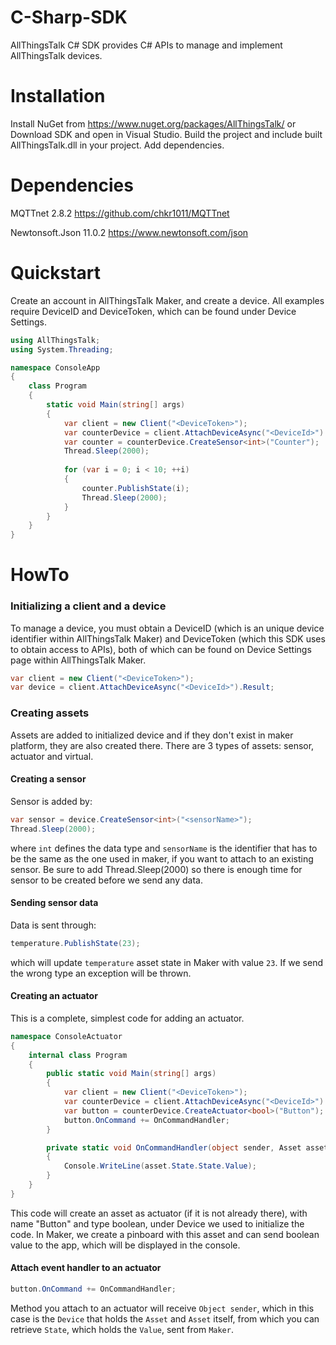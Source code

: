# C-Sharp-SDK
AllThingsTalk C# SDK provides C# APIs to manage and implement AllThingsTalk devices.

# Installation
Install NuGet from https://www.nuget.org/packages/AllThingsTalk/
or
Download SDK and open in Visual Studio. Build the project and include built AllThingsTalk.dll in your project.
Add dependencies.

# Dependencies
MQTTnet 2.8.2 https://github.com/chkr1011/MQTTnet

Newtonsoft.Json 11.0.2 https://www.newtonsoft.com/json

# Quickstart
Create an account in AllThingsTalk Maker, and create a device. All examples require DeviceID and DeviceToken, which can be found under Device Settings.

```C#
using AllThingsTalk;
using System.Threading;

namespace ConsoleApp
{
    class Program
    {
        static void Main(string[] args)
        {
            var client = new Client("<DeviceToken>");
            var counterDevice = client.AttachDeviceAsync("<DeviceId>").Result;
            var counter = counterDevice.CreateSensor<int>("Counter");
            Thread.Sleep(2000);
            
            for (var i = 0; i < 10; ++i)
            {
                counter.PublishState(i);
                Thread.Sleep(2000);
            }
        }
    }
}
```

# HowTo

### Initializing a client and a device
To manage a device, you must obtain a DeviceID (which is an unique device identifier within AllThingsTalk Maker) and DeviceToken (which this SDK uses to obtain access to APIs), both of which can be found on Device Settings page within AllThingsTalk Maker.

```C#
var client = new Client("<DeviceToken>");
var device = client.AttachDeviceAsync("<DeviceId>").Result;
```

### Creating assets
Assets are added to initialized device and if they don't exist in maker platform, they are also created there. There are 3 types of assets: sensor, actuator and virtual.

#### Creating a sensor
Sensor is added by:
```C#
var sensor = device.CreateSensor<int>("<sensorName>");
Thread.Sleep(2000);
```
where `int` defines the data type and `sensorName` is the identifier that has to be the same as the one used in maker, if you want to attach to an existing sensor. Be sure to add Thread.Sleep(2000) so there is enough time for sensor to be created before we send any data.

#### Sending sensor data
Data is sent through:
```C#
temperature.PublishState(23);
```
which will update `temperature` asset state in Maker with value `23`. If we send the wrong type an exception will be thrown.

#### Creating an actuator
This is a complete, simplest code for adding an actuator.
```C#
namespace ConsoleActuator
{
    internal class Program
    {
        public static void Main(string[] args)
        {
            var client = new Client("<DeviceToken>");
            var counterDevice = client.AttachDeviceAsync("<DeviceId>").Result;
            var button = counterDevice.CreateActuator<bool>("Button");
            button.OnCommand += OnCommandHandler;
        }

        private static void OnCommandHandler(object sender, Asset asset)
        {
            Console.WriteLine(asset.State.State.Value);
        }
    }
}
```
This code will create an asset as actuator (if it is not already there), with name "Button" and type boolean, under Device we used to initialize the code. In Maker, we create a pinboard with this asset and can send boolean value to the app, which will be displayed in the console.

#### Attach event handler to an actuator
```C#
button.OnCommand += OnCommandHandler;
```
Method you attach to an actuator will receive `Object sender`, which in this case is the `Device` that holds the `Asset` and `Asset` itself, from which you can retrieve `State`, which holds the `Value`, sent from `Maker`.
